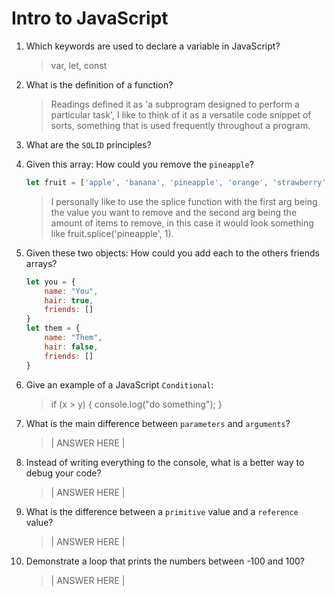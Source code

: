 # Intro to JavaScript
01. Which keywords are used to declare a variable in JavaScript?

    > var, let, const

02. What is the definition of a function?

    > Readings defined it as 'a subprogram designed to perform a particular task', I like to think of it as a versatile code snippet of sorts, something that is used frequently throughout a program.

03. What are the `SOLID` principles?

    >

04. Given this array: How could you remove the `pineapple`?

    ```js
    let fruit = ['apple', 'banana', 'pineapple', 'orange', 'strawberry']
    ```

    > I personally like to use the splice function with the first arg being the value you want to remove and the second arg being the amount of items to remove, in this case it would look something like fruit.splice('pineapple', 1).

05. Given these two objects: How could you add each to the others friends arrays?

    ```js
    let you = {
        name: "You",
        hair: true,
        friends: []
    }
    let them = {
        name: "Them",
        hair: false,
        friends: []
    }
    ```

    >

06. Give an example of a JavaScript `Conditional`:

    > if (x > y) { console.log("do something"); }

07. What is the main difference between `parameters` and `arguments`?

    > | ANSWER HERE |

08. Instead of writing everything to the console, what is a better way to debug your code?

    > | ANSWER HERE |

09. What is the difference between a `primitive` value and a `reference` value?

    > | ANSWER HERE |

10. Demonstrate a loop that prints the numbers between -100 and 100?

    > | ANSWER HERE |
